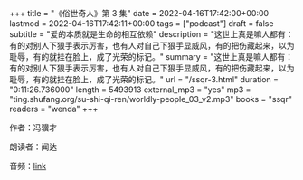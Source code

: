+++
title = "《俗世奇人》第 3 集"
date = 2022-04-16T17:42:00+00:00
lastmod = 2022-04-16T17:42:11+00:00
tags = ["podcast"]
draft = false
subtitle = "爱的本质就是生命的相互依赖"
description = "这世上真是嘛人都有：有的对别人下狠手表示厉害，也有人对自己下狠手显威风，有的把伤藏起来，以为耻辱，有的就挂在脸上，成了光荣的标记。"
summary = "这世上真是嘛人都有：有的对别人下狠手表示厉害，也有人对自己下狠手显威风，有的把伤藏起来，以为耻辱，有的就挂在脸上，成了光荣的标记。"
url = "/ssqr-3.html"
duration = "0:11:26.736000"
length = 5493913
external_mp3 = "yes"
mp3 = "ting.shufang.org/su-shi-qi-ren/worldly-people_03_v2.mp3"
books = "ssqr"
readers = "wenda"
+++

作者：冯骥才

朗读者：闻达

音频：[link](https://ting.shufang.org/su-shi-qi-ren/worldly-people_03_v2.mp3)
